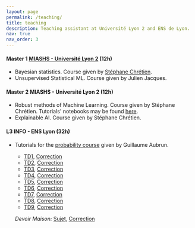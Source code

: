 ```yaml
---
layout: page
permalink: /teaching/
title: teaching
description: Teaching assistant at Université Lyon 2 and ENS de Lyon.
nav: true
nav_order: 3
---
```


#### Master 1 [MIASHS - Université Lyon 2](https://www.univ-lyon2.fr/master-1-mathematiques-et-informatique-appliquees-aux-sciences-humaines-et-sociales-miashs) (12h)

- Bayesian statistics. Course given by [Stéphane Chrétien](https://sites.google.com/site/stephanegchretien/home).
- Unsupervised Statistical ML.  Course given by Julien Jacques.

#### Master 2 MIASHS - Université Lyon 2 (12h)

- Robust methods of Machine Learning. Course given by Stéphane Chrétien. Tutorials' notebooks  may be found [here](https://github.com/annegnx/mash_m2/tree/main/adversary/session1).
- Explainable AI. Course given by Stéphane Chrétien.

#### L3 INFO - ENS Lyon (32h)

- Tutorials for the [probability course](http://math.univ-lyon1.fr/~aubrun/enseignement/IFL3-probas/index.html) given by Guillaume Aubrun.
    -  [TD1]({{annegnx.github.io}}/assets/teaching/L3_2024/TD1.pdf), [Correction]({{annegnx.github.io}}/assets/teaching/L3_2024/TD01_correction.pdf)
    -  [TD2]({{annegnx.github.io}}/assets/teaching/L3_2024/TD2.pdf), [Correction]({{annegnx.github.io}}/assets/teaching/L3_2024/TD2_correction.pdf)
    -  [TD3]({{annegnx.github.io}}/assets/teaching/L3_2024/TD03.pdf), [Correction]({{annegnx.github.io}}/assets/teaching/L3_2024/TD03_corr.pdf)
    -  [TD4]({{annegnx.github.io}}/assets/teaching/L3_2024/TD04.pdf), [Correction]({{annegnx.github.io}}/assets/teaching/L3_2024/TD04-corr.pdf)
    -  [TD5]({{annegnx.github.io}}/assets/teaching/L3_2024/TD05.pdf), [Correction]({{annegnx.github.io}}/assets/teaching/L3_2024/TD05_corr.pdf)
    -  [TD6]({{annegnx.github.io}}/assets/teaching/L3_2024/TD06.pdf), [Correction]({{annegnx.github.io}}/assets/teaching/L3_2024/TD6-corr.pdf)
    -  [TD7]({{annegnx.github.io}}/assets/teaching/L3_2024/TD07.pdf), [Correction]({{annegnx.github.io}}/assets/teaching/L3_2024/TD7-corr.pdf)
    -  [TD8]({{annegnx.github.io}}/assets/teaching/L3_2024/TD08.pdf), [Correction]({{annegnx.github.io}}/assets/teaching/L3_2024/TD8-corr.pdf)
    -  [TD9]({{annegnx.github.io}}/assets/teaching/L3_2024/TD09.pdf), [Correction]({{annegnx.github.io}}/assets/teaching/L3_2024/TD09-corr.pdf)

    *Devoir Maison:*  [Sujet]({{annegnx.github.io}}/assets/teaching/L3_2024/dm.pdf), [Correction]({{annegnx.github.io}}/assets/teaching/L3_2024/dm-corr.pdf)

